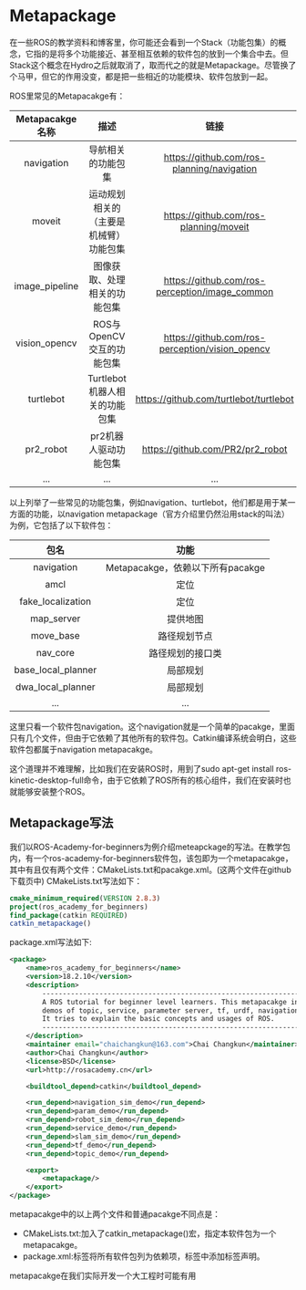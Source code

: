# Metapackage

在一些ROS的教学资料和博客里，你可能还会看到一个Stack（功能包集）的概念，它指的是将多个功能接近、甚至相互依赖的软件包的放到一个集合中去。但Stack这个概念在Hydro之后就取消了，取而代之的就是Metapackage。尽管换了个马甲，但它的作用没变，都是把一些相近的功能模块、软件包放到一起。

ROS里常见的Metapacakge有：

Metapacakge名称|	描述|	链接
:---:|:---:|:---:
navigation|	导航相关的功能包集|	https://github.com/ros-planning/navigation
moveit|	运动规划相关的（主要是机械臂）功能包集|	https://github.com/ros-planning/moveit
image_pipeline|	图像获取、处理相关的功能包集|	https://github.com/ros-perception/image_common
vision_opencv|	ROS与OpenCV交互的功能包集|	https://github.com/ros-perception/vision_opencv
turtlebot	|Turtlebot机器人相关的功能包集	|https://github.com/turtlebot/turtlebot
pr2_robot	|pr2机器人驱动功能包集|	https://github.com/PR2/pr2_robot
...|	...	|...
以上列举了一些常见的功能包集，例如navigation、turtlebot，他们都是用于某一方面的功能，以navigation metapackage（官方介绍里仍然沿用stack的叫法）为例，它包括了以下软件包：

包名|	功能
:---:|:---:
navigation|	Metapacakge，依赖以下所有pacakge
amcl|	定位
fake_localization	|定位
map_server|	提供地图
move_base|	路径规划节点
nav_core|	路径规划的接口类
base_local_planner|	局部规划
dwa_local_planner|	局部规划
...	|...
这里只看一个软件包navigation。这个navigation就是一个简单的pacakge，里面只有几个文件，但由于它依赖了其他所有的软件包。Catkin编译系统会明白，这些软件包都属于navigation metapacakge。

这个道理并不难理解，比如我们在安装ROS时，用到了sudo apt-get install ros-kinetic-desktop-full命令，由于它依赖了ROS所有的核心组件，我们在安装时也就能够安装整个ROS。

## Metapackage写法

我们以ROS-Academy-for-beginners为例介绍meteapckage的写法。在教学包内，有一个ros-academy-for-beginners软件包，该包即为一个metapacakge，其中有且仅有两个文件：CMakeLists.txt和pacakge.xml。(这两个文件在github下载页中)
CMakeLists.txt写法如下：
```cmake
cmake_minimum_required(VERSION 2.8.3)
project(ros_academy_for_beginners)
find_package(catkin REQUIRED)
catkin_metapackage()
```
package.xml写法如下:
```xml
<package>
    <name>ros_academy_for_beginners</name>
    <version>18.2.10</version>
    <description>
        --------------------------------------------------------------------------
        A ROS tutorial for beginner level learners. This metapacakge includes some
        demos of topic, service, parameter server, tf, urdf, navigation, SLAM...
        It tries to explain the basic concepts and usages of ROS.
        --------------------------------------------------------------------------
    </description>
    <maintainer email="chaichangkun@163.com">Chai Changkun</maintainer>
    <author>Chai Changkun</author>
    <license>BSD</license>
    <url>http://rosacademy.cn</url>

    <buildtool_depend>catkin</buildtool_depend>

    <run_depend>navigation_sim_demo</run_depend>
    <run_depend>param_demo</run_depend>
    <run_depend>robot_sim_demo</run_depend>
    <run_depend>service_demo</run_depend>
    <run_depend>slam_sim_demo</run_depend>
    <run_depend>tf_demo</run_depend>
    <run_depend>topic_demo</run_depend>

    <export>
        <metapackage/>
    </export>
</package>
```

metapacakge中的以上两个文件和普通pacakge不同点是：
 * CMakeLists.txt:加入了catkin_metapackage()宏，指定本软件包为一个metapacakge。
 * package.xml:标签将所有软件包列为依赖项，标签中添加标签声明。

metapacakge在我们实际开发一个大工程时可能有用